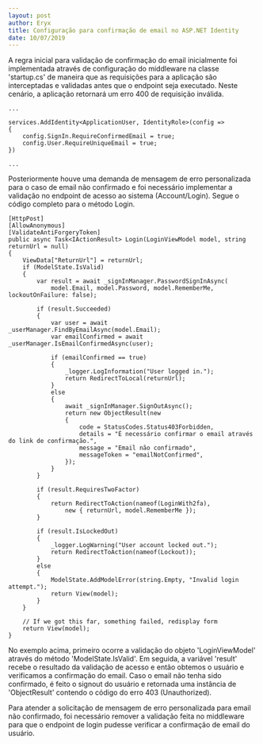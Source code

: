 ```yaml
---
layout: post
author: Eryx
title: Configuração para confirmação de email no ASP.NET Identity
date: 10/07/2019
---
```


A regra inicial para validação de confirmação do email inicialmente foi implementada através de configuração do middleware na classe 'startup.cs' de maneira que as requisições para a aplicação são interceptadas e validadas antes que o endpoint seja executado. Neste cenário, a aplicação retornará um erro 400 de requisição inválida.

	...
	
	services.AddIdentity<ApplicationUser, IdentityRole>(config =>
	{
		config.SignIn.RequireConfirmedEmail = true;
		config.User.RequireUniqueEmail = true;
	})
	
	...

Posteriormente houve uma demanda de mensagem de erro personalizada para o caso de email não confirmado e foi necessário implementar a validação no endpoint de acesso ao sistema (Account/Login). Segue o código completo para o método Login.

	[HttpPost]
	[AllowAnonymous]
	[ValidateAntiForgeryToken]
	public async Task<IActionResult> Login(LoginViewModel model, string returnUrl = null)
	{
		ViewData["ReturnUrl"] = returnUrl;
		if (ModelState.IsValid)
		{
			var result = await _signInManager.PasswordSignInAsync(
				model.Email, model.Password, model.RememberMe, lockoutOnFailure: false);

			if (result.Succeeded)
			{
				var user = await _userManager.FindByEmailAsync(model.Email);
				var emailConfirmed = await _userManager.IsEmailConfirmedAsync(user);

				if (emailConfirmed == true)
				{
					_logger.LogInformation("User logged in.");
					return RedirectToLocal(returnUrl);
				}
				else
				{
					await _signInManager.SignOutAsync();
					return new ObjectResult(new
					{
						code = StatusCodes.Status403Forbidden,
						details = "É necessário confirmar o email através do link de confirmação.",
						message = "Email não confirmado",
						messageToken = "emailNotConfirmed",
					});
				}
			}

			if (result.RequiresTwoFactor)
			{
				return RedirectToAction(nameof(LoginWith2fa), 
					new { returnUrl, model.RememberMe });
			}

			if (result.IsLockedOut)
			{
				_logger.LogWarning("User account locked out.");
				return RedirectToAction(nameof(Lockout));
			}
			else
			{
				ModelState.AddModelError(string.Empty, "Invalid login attempt.");
				return View(model);
			}
		}

		// If we got this far, something failed, redisplay form
		return View(model);
	}


No exemplo acima, primeiro ocorre a validação do objeto 'LoginViewModel' através do método 'ModelState.IsValid'. Em seguida, a variável 'result' recebe o resultado da validação de acesso e então obtemos o usuário e verificamos a confirmação do email. Caso o email não tenha sido confirmado, é feito o signout do usuário e retornada uma instância de 'ObjectResult' contendo o código do erro 403 (Unauthorized).

Para atender a solicitação de mensagem de erro personalizada para email não confirmado, foi necessário remover a validação feita no middleware para que o endpoint de login pudesse verificar a confirmação de email do usuário.


